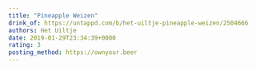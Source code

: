 ```yaml
---
title: "Pineapple Weizen"
drink_of: https://untappd.com/b/het-uiltje-pineapple-weizen/2504666
authors: Het Uiltje
date: 2019-01-29T23:34:39+0000
rating: 3
posting_method: https://ownyour.beer
---
```

